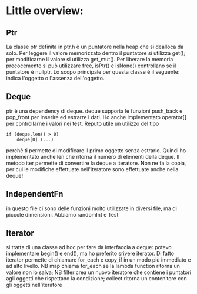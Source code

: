 # Little overview:

## Ptr
La classe ptr<T> definita in ptr.h è un puntatore nella heap che si dealloca da
solo.
Per leggere il valore memorizzato dentro il puntatore si utilizza get(); per
modificarne il valore si utilizza get_mut(). Per liberare la memoria
precocemente si può utilizzare free, isPtr() e isNone() controllano se il
puntatore è nullptr.
Lo scopo principale per questa classe è il seguente: indica l'oggetto o
l'assenza dell'oggetto.

## Deque
ptr<T> è una dependency di deque<T>.
deque<T> supporta le funzioni push_back e pop_front per inserire ed estrarre i
dati. Ho anche implementato operator[] per controllarne i valori nei test.
Reputo utile un utilizzo del tipo 

	if (deque.len() > 0)
		deque[0].(...)

perchè ti permette di modificare il primo oggetto senza estrarlo. Quindi ho
implementato anche len che ritorna il numero di elementi della deque.
Il metodo iter permette di convertire la deque a iteratore. Non ne fa la copia,
per cui le modifiche effettuate nell'iteratore sono effettuate anche nella
deque!

## IndependentFn
in questo file ci sono delle funzioni molto utilizzate in diversi file, ma di
piccole dimensioni.
Abbiamo randomInt e Test

## Iterator
si tratta di una classe ad hoc per fare da interfaccia a deque: potevo
implementare begin() e end(), ma ho preferito srivere iterator. Di fatto
iterator permette di chiamare for_each e copy_if in un modo più immediato e ad
alto livello.
NB map chiama for_each se la lambda function ritorna un valore non lo salva;
NB filter crea un nuovo iteratore che contiene i puntatori agli oggetti che
rispettano la condizione;
collect ritorna un contenitore con gli oggetti nell'iteratore
